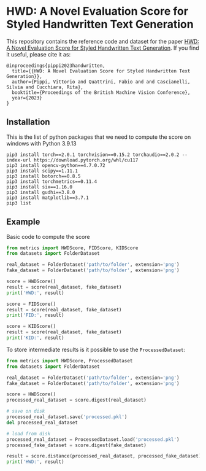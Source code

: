 # HWD: A Novel Evaluation Score for Styled Handwritten Text Generation


This repository contains the reference code and dataset for the paper [HWD: A Novel Evaluation Score for Styled Handwritten Text Generation](https://arxiv.org/abs/).
If you find it useful, please cite it as:
```
@inproceedings{pippi2023handwritten,
  title={{HWD: A Novel Evaluation Score for Styled Handwritten Text Generation}},
  author={Pippi, Vittorio and Quattrini, Fabio and and Cascianelli, Silvia and Cucchiara, Rita},
  booktitle={Proceedings of the British Machine Vision Conference},
  year={2023}
}
```

## Installation
This is the list of python packages that we need to compute the score on windows with Python 3.9.13
```console
pip3 install torch==2.0.1 torchvision==0.15.2 torchaudio==2.0.2 --index-url https://download.pytorch.org/whl/cu117
pip3 install opencv-python==4.7.0.72
pip3 install scipy==1.11.1
pip3 install botorch==0.8.5
pip3 install torchmetrics==0.11.4
pip3 install six==1.16.0
pip3 install gudhi==3.8.0
pip3 install matplotlib==3.7.1
pip3 list

```

## Example
Basic code to compute the score
```python
from metrics import HWDScore, FIDScore, KIDScore
from datasets import FolderDataset

real_dataset = FolderDataset('path/to/folder', extension='png')
fake_dataset = FolderDataset('path/to/folder', extension='png')

score = HWDScore()
result = score(real_dataset, fake_dataset)
print('HWD:', result)

score = FIDScore()
result = score(real_dataset, fake_dataset)
print('FID:', result)

score = KIDScore()
result = score(real_dataset, fake_dataset)
print('KID:', result)
```

To store intermediate results is it possible to use the `ProcessedDataset`:
```python
from metrics import HWDScore, ProcessedDataset
from datasets import FolderDataset

real_dataset = FolderDataset('path/to/folder', extension='png')
fake_dataset = FolderDataset('path/to/folder', extension='png')

score = HWDScore()
processed_real_dataset = score.digest(real_dataset)

# save on disk
processed_real_dataset.save('processed.pkl')
del processed_real_dataset

# load from disk
processed_real_dataset = ProcessedDataset.load('processed.pkl')
processed_fake_dataset = score.digest(fake_dataset)

result = score.distance(processed_real_dataset, processed_fake_dataset)
print('HWD:', result)
```
